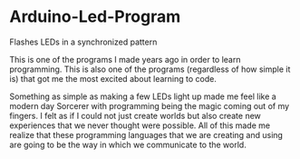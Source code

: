 # Arduino-Led-Program
Flashes LEDs in a synchronized pattern

This is one of the programs I made years ago in order to learn programming. This is also one of the programs (regardless of how simple it is) that got me the most excited about learning to code. 

Something as simple as making a few LEDs light up made me feel like a modern day Sorcerer with programming being the magic coming out of my fingers. I felt as if I could not just create worlds but also create new experiences that we never thought were possible. All of this made me realize that these programming languages that we are creating and using are going to be the way in which we communicate to the world. 

